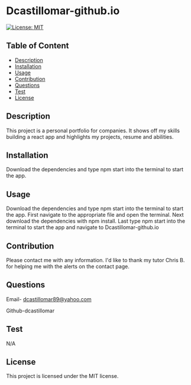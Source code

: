 # Dcastillomar-github.io

[![License: MIT](https://img.shields.io/badge/License-MIT-yellow.svg)](https://opensource.org/licenses/MIT)

## Table of Content

- [Description](#Description)
- [Installation](#Installation)
- [Usage](#Usage)
- [Contribution](#Contribution)
- [Questions](#Questions)
- [Test](#Test)
- [License](#license)

## Description

This project is a personal portfolio for companies. It shows off my skills building a react app and highlights my projects, resume and abilities.

## Installation

Download the dependencies and type npm start into the terminal to start the app.

## Usage

Download the dependencies and type npm start into the terminal to start the app.
First navigate to the appropriate file and open the terminal. Next download the dependencies with npm install. Last type npm start into the terminal to start the app and navigate to Dcastillomar-github.io

## Contribution

Please contact me with any information.
I'd like to thank my tutor Chris B. for helping me with the alerts on the contact page.

## Questions

Email- dcastillomar89@yahoo.com

Github-dcastillomar

## Test

N/A

## License

This project is licensed under the MIT license.
